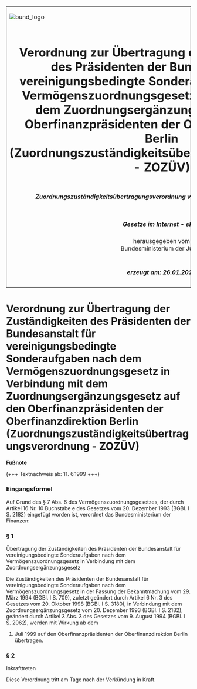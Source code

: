 <span id="DECKBLATT.html"></span>

<table border="0" frame="border" width="100%">

<tr valign="top">

<td align="left">

![bund\_logo](BfJ_2021_Web_de_de.gif)

</td>

<td align="right">

 

</td>

</tr>

<tr align="center" valign="middle">

<td colspan="2">

# Verordnung zur Übertragung der Zuständigkeiten des Präsidenten der Bundesanstalt für vereinigungsbedingte Sonderaufgaben nach dem Vermögenszuordnungsgesetz in Verbindung mit dem Zuordnungsergänzungsgesetz auf den Oberfinanzpräsidenten der Oberfinanzdirektion Berlin (Zuordnungszuständigkeitsübertragungsverordnung - ZOZÜV)

</td>

</tr>

<tr align="center" valign="middle">

<td colspan="2">

##### Zuordnungszuständigkeitsübertragungsverordnung vom 14. Mai 1999 (BGBl. I S. 1098)

</td>

</tr>

<tr align="center" valign="middle">

<td colspan="2">

  
  

##### Gesetze im Internet - ePub  
  
herausgegeben vom  
Bundesministerium der Justiz

</td>

</tr>

<tr align="center" valign="bottom">

<td colspan="2">

  
  

##### erzeugt am: 26.01.2022

</td>

</tr>

</table>

<span id="BJNR109800999.html"></span>

# Verordnung zur Übertragung der Zuständigkeiten des Präsidenten der Bundesanstalt für vereinigungsbedingte Sonderaufgaben nach dem Vermögenszuordnungsgesetz in Verbindung mit dem Zuordnungsergänzungsgesetz auf den Oberfinanzpräsidenten der Oberfinanzdirektion Berlin (Zuordnungszuständigkeitsübertragungsverordnung - ZOZÜV)

<div>

  
**Fußnote**

<div class="jnhtml">

<div>

<div class="jurAbsatz">

(+++ Textnachweis ab: 11. 6.1999 +++)

</div>

</div>

</div>

</div>

<span id="BJNR109800999BJNE000100305.html"></span>

### Eingangsformel  

<div>

<div class="jnhtml">

<div>

<div class="jurAbsatz">

Auf Grund des § 7 Abs. 6 des Vermögenszuordnungsgesetzes, der durch
Artikel 16 Nr. 10 Buchstabe e des Gesetzes vom 20. Dezember 1993 (BGBl.
I S. 2182) eingefügt worden ist, verordnet das Bundesministerium der
Finanzen:

</div>

</div>

</div>

</div>

<span id="BJNR109800999BJNE000200305.html"></span>

### § 1  
Übertragung der Zuständigkeiten des Präsidenten der Bundesanstalt für vereinigungsbedingte Sonderaufgaben nach dem Vermögenszuordnungsgesetz in Verbindung mit dem Zuordnungsergänzungsgesetz

<div>

<div class="jnhtml">

<div>

<div class="jurAbsatz">

Die Zuständigkeiten des Präsidenten der Bundesanstalt für
vereinigungsbedingte Sonderaufgaben nach dem Vermögenszuordnungsgesetz
in der Fassung der Bekanntmachung vom 29. März 1994 (BGBl. I S. 709),
zuletzt geändert durch Artikel 6 Nr. 3 des Gesetzes vom 20. Oktober 1998
(BGBl. I S. 3180), in Verbindung mit dem Zuordnungsergänzungsgesetz vom
20. Dezember 1993 (BGBl. I S. 2182), geändert durch Artikel 3 Abs. 3 des
Gesetzes vom 9. August 1994 (BGBl. I S. 2062), werden mit Wirkung ab dem
1. Juli 1999 auf den Oberfinanzpräsidenten der Oberfinanzdirektion
Berlin übertragen.

</div>

</div>

</div>

</div>

<span id="BJNR109800999BJNE000300305.html"></span>

### § 2  
Inkrafttreten

<div>

<div class="jnhtml">

<div>

<div class="jurAbsatz">

Diese Verordnung tritt am Tage nach der Verkündung in Kraft.

</div>

</div>

</div>

</div>
